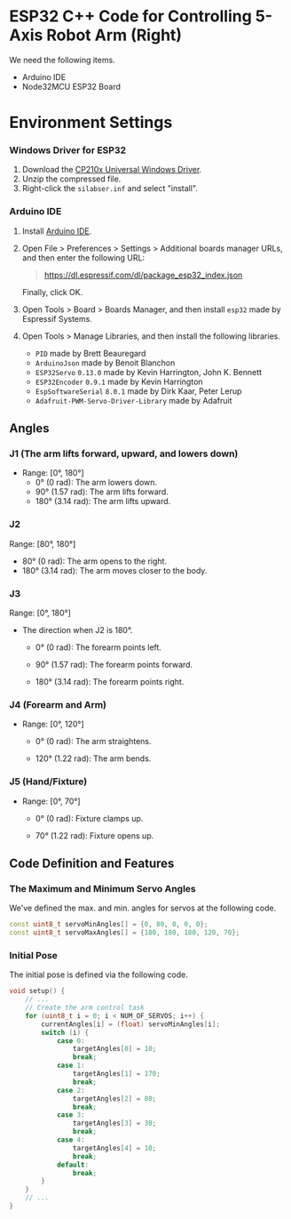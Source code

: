 # ESP32 C++ Code for Controlling 5-Axis Robot Arm (Right)

We need the following items.

- Arduino IDE
- Node32MCU ESP32 Board



# Environment Settings

### Windows Driver for ESP32

1. Download the [CP210x Universal Windows Driver](https://www.silabs.com/documents/public/software/CP210x_Universal_Windows_Driver.zip).
2. Unzip the compressed file.
3. Right-click the `silabser.inf` and select "install".



### Arduino IDE

1. Install [Arduino IDE](https://support.arduino.cc/hc/en-us/articles/360019833020-Download-and-install-Arduino-IDE).

2. Open File > Preferences > Settings > Additional boards manager URLs, and then enter the following URL:

   > https://dl.espressif.com/dl/package_esp32_index.json

   Finally, click OK.

3. Open Tools > Board > Boards Manager, and then install `esp32` made by Espressif Systems.

4. Open Tools > Manage Libraries, and then install the following libraries.

   - `PID` made by Brett Beauregard
   - `ArduinoJson` made by Benoit Blanchon
   - `ESP32Servo` `0.13.0` made by Kevin Harrington, John K. Bennett
   - `ESP32Encoder` `0.9.1` made by Kevin Harrington
   - `EspSoftwareSerial` `8.0.1` made by Dirk Kaar, Peter Lerup
   - `Adafruit-PWM-Servo-Driver-Library` made by Adafruit



## Angles

### J1 (The arm lifts forward, upward, and lowers down)

- Range: [0°, 180°]
  - 0° (0 rad): The arm lowers down.
  - 90° (1.57 rad): The arm lifts forward.
  - 180° (3.14 rad): The arm lifts upward.



### J2

Range: [80°, 180°]

- 80° (0 rad): The arm opens to the right.
- 180° (3.14 rad): The arm moves closer to the body.



### J3

Range: [0°, 180°]

- The direction when J2 is 180°.

  - 0° (0 rad): The forearm points left.

  - 90° (1.57 rad): The forearm points forward.

  - 180° (3.14 rad): The forearm points right.



### J4 (Forearm and Arm)

- Range: [0°, 120°]

  - 0° (0 rad): The arm straightens.

  - 120° (1.22 rad): The arm bends.



### J5 (Hand/Fixture)

- Range: [0°, 70°]

  - 0° (0 rad): Fixture clamps up.

  - 70° (1.22 rad): Fixture opens up.



## Code Definition and Features

### The Maximum and Minimum Servo Angles

We've defined the max. and min. angles for servos at the following code.

```c++
const uint8_t servoMinAngles[] = {0, 80, 0, 0, 0};
const uint8_t servoMaxAngles[] = {180, 180, 180, 120, 70};
```



### Initial Pose

The initial pose is defined via the following code.

```c++
void setup() {
    // ...
    // Create the arm control task
    for (uint8_t i = 0; i < NUM_OF_SERVOS; i++) {
        currentAngles[i] = (float) servoMinAngles[i];
        switch (i) {
            case 0:
                targetAngles[0] = 10;
                break;
            case 1:
                targetAngles[1] = 170;
                break;
            case 2:
                targetAngles[2] = 80;
                break;
            case 3:
                targetAngles[3] = 30;
                break;
            case 4:
                targetAngles[4] = 10;
                break;
            default:
                break;
        }
    }
    // ...
}
```


